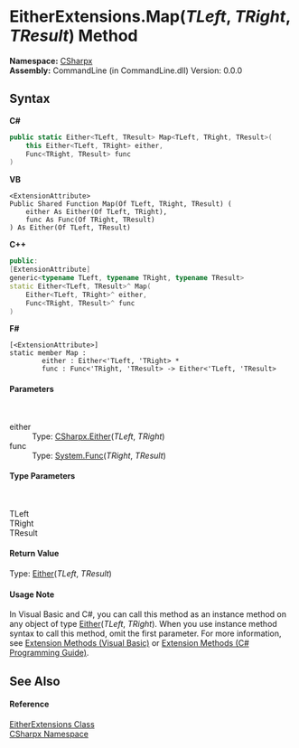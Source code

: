 # EitherExtensions.Map(*TLeft*, *TRight*, *TResult*) Method 
 

**Namespace:**&nbsp;<a href="N_CSharpx">CSharpx</a><br />**Assembly:**&nbsp;CommandLine (in CommandLine.dll) Version: 0.0.0

## Syntax

**C#**<br />
``` C#
public static Either<TLeft, TResult> Map<TLeft, TRight, TResult>(
	this Either<TLeft, TRight> either,
	Func<TRight, TResult> func
)

```

**VB**<br />
``` VB
<ExtensionAttribute>
Public Shared Function Map(Of TLeft, TRight, TResult) ( 
	either As Either(Of TLeft, TRight),
	func As Func(Of TRight, TResult)
) As Either(Of TLeft, TResult)
```

**C++**<br />
``` C++
public:
[ExtensionAttribute]
generic<typename TLeft, typename TRight, typename TResult>
static Either<TLeft, TResult>^ Map(
	Either<TLeft, TRight>^ either, 
	Func<TRight, TResult>^ func
)
```

**F#**<br />
``` F#
[<ExtensionAttribute>]
static member Map : 
        either : Either<'TLeft, 'TRight> * 
        func : Func<'TRight, 'TResult> -> Either<'TLeft, 'TResult> 

```


#### Parameters
&nbsp;<dl><dt>either</dt><dd>Type: <a href="T_CSharpx_Either_2">CSharpx.Either</a>(*TLeft*, *TRight*)<br /></dd><dt>func</dt><dd>Type: <a href="https://docs.microsoft.com/dotnet/api/system.func-2" target="_blank">System.Func</a>(*TRight*, *TResult*)<br /></dd></dl>

#### Type Parameters
&nbsp;<dl><dt>TLeft</dt><dd /><dt>TRight</dt><dd /><dt>TResult</dt><dd /></dl>

#### Return Value
Type: <a href="T_CSharpx_Either_2">Either</a>(*TLeft*, *TResult*)

#### Usage Note
In Visual Basic and C#, you can call this method as an instance method on any object of type <a href="T_CSharpx_Either_2">Either</a>(*TLeft*, *TRight*). When you use instance method syntax to call this method, omit the first parameter. For more information, see <a href="https://docs.microsoft.com/dotnet/visual-basic/programming-guide/language-features/procedures/extension-methods">Extension Methods (Visual Basic)</a> or <a href="https://docs.microsoft.com/dotnet/csharp/programming-guide/classes-and-structs/extension-methods">Extension Methods (C# Programming Guide)</a>.

## See Also


#### Reference
<a href="T_CSharpx_EitherExtensions">EitherExtensions Class</a><br /><a href="N_CSharpx">CSharpx Namespace</a><br />